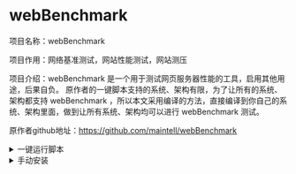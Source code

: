 # webBenchmark
项目名称：webBenchmark


项目作用：网络基准测试，网站性能测试，网站测压


项目介绍：webBenchmark 是一个用于测试网页服务器性能的工具，启用其他用途，后果自负。
原作者的一键脚本支持的系统、架构有限，为了让所有的系统、架构都支持 webBenchmark ，所以本文采用编译的方法，直接编译到你自己的系统、架构里面，做到让所有系统、架构均可以进行 webBenchmark 测试。


原作者github地址：https://github.com/maintell/webBenchmark


<details>
<summary>一键运行脚本</summary>
'''
curl -O https://raw.githubusercontent.com/huliyoudiangou/webBenchmark/main/webBenchmark.sh

chmod +x webBenchmark.sh

./webBenchmark.sh'''

</details>


<details>
<summary>手动安装</summary>


第一步：安装 Git 和 Golang
'''
yum install git golang || apt install git golang || dnf install screen || pkg install git golang
'''

第二步：安装 screen 避免任务被系统杀死

'''
apt-get install screen || yum install screen || dnf install screen || pkg install screen
'''
'''
screen -S webBenchmarkSession #创建一个名为 webBenchmarkSession 的窗口任务，命名可以自定义
'''

第三步：编译架构

'''
git clone https://github.com/maintell/webBenchmark.git

cd webBenchmark

go build
'''

第四步：赋予权限，直接开搞（注意替换 url，线程数可根据 vps 性能替换）

'''
chmod +x webBenchmark

./webBenchmark -c 32 -s https://target.url &

'''

第五步：如果不想刷了如何取消

方法一：没有安装 screen：
首先列出该进程，执行：

'''
ps aux | grep webBenchmark
'''

然后找出进程的 pid，执行：

'''
kill -9 pid

'''

方法二：安装了 screen 并且在 screen 窗口任务中运行

'''
screen -ls #获取当前任务

screen -r webBenchmarkSession #回到这个任务

screen -d webBenchmarkSession #关闭这个任务
'''

注意，此时只是关闭了 screen 窗口任务，并没有停止咱们的 webBenchmark 任务
列出该进程，执行：

'''
ps aux | grep webBenchmark
'''

然后找出进程的 pid，执行：

'''
kill -9 pid
'''

</details>
